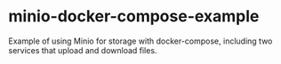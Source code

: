 # minio-docker-compose-example
Example of using Minio for storage with docker-compose, including two services that upload and download files.

